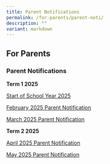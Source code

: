 ```yaml
---
title: Parent Notifications
permalink: /for-parents/parent-noti/
description: ""
variant: markdown
---
```

## For Parents

### Parent Notifications

**Term 1 2025**

[Start of School Year 2025](/files/2025/Start_of_School_Year_2025.pdf)

[February 2025 Parent Notification ](/files/2025/3_Feb_2025_PN.pdf)

[March 2025 Parent Notification](/files/2025/3_Mar_2025_PN.pdf)

**Term 2 2025**

[April 2025 Parent Notification](/files/2025/3_April_2025_PN.pdf)

[May 2025 Parent Notification](/files/2025/2_May_2025_PN.pdf)